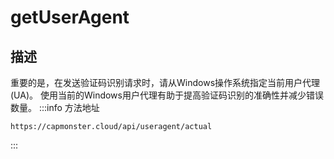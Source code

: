 ﻿---
sidebar_position: 4
sidebar_label: getUserAgent 
---

# getUserAgent

## **描述**

重要的是，在发送验证码识别请求时，请从Windows操作系统指定当前用户代理(UA)。
使用当前的Windows用户代理有助于提高验证码识别的准确性并减少错误数量。
:::info 方法地址
```http
https://capmonster.cloud/api/useragent/actual
```
:::